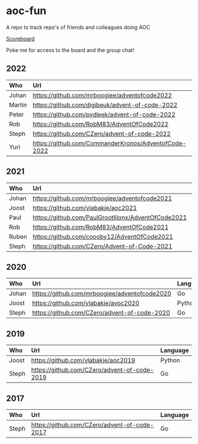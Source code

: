# aoc-fun

A repo to track repo's of friends and colleagues doing AOC

[Scoreboard](https://adventofcode.com/2022/leaderboard/private/view/792151?order=stars)

Poke me for access to the board and the group chat!

## 2022

| Who    | Url                                                  | Language |
|:-------|:-----------------------------------------------------|:---------|
| Johan  | https://github.com/mrboogiee/adventofcode2022        | Go       |
| Martin | https://github.com/digibeuk/advent-of-code-2022      | PHP      |
| Peter  | https://github.com/pvdleek/advent-of-code-2022       | PHP      |
| Rob    | https://github.com/RobM83/AdventOfCode2022           | Go       |
| Steph  | https://github.com/CZero/advent-of-code-2022         | Go       |
| Yuri   | https://github.com/CommanderKronos/AdventofCode-2022 | Rust     |

## 2021

| Who   | Url                                                 | Language |
|:------|:----------------------------------------------------|:---------|
| Johan | https://github.com/mrboogiee/adventofcode2021       | Go       |
| Joost | https://github.com/vlabakje/aoc2021                 | Python   |
| Paul  | https://github.com/PaulGrootIlionx/AdventOfCode2021 | SQL      |
| Rob   | https://github.com/RobM83/AdventOfCode2021          | Go       |
| Ruben | https://github.com/coooby12/AdventOfCode2021        | Python   |
| Steph | https://github.com/CZero/Advent-of-Code-2021        | Go       |

## 2020

| Who   | Url                                           | Language |
|:------|:----------------------------------------------|:---------|
| Johan | https://github.com/mrboogiee/adventofcode2020 | Go       |
| Joost | https://github.com/vlabakje/avoc2020          | Python   |
| Steph | https://github.com/CZero/advent-of-code-2020  | Go       |

## 2019

| Who   | Url                                          | Language |
|:------|:---------------------------------------------|:---------|
| Joost | https://github.com/vlabakje/aoc2019          | Python   |
| Steph | https://github.com/CZero/advent-of-code-2019 | Go       |

## 2017

| Who   | Url                                          | Language |
|:------|:---------------------------------------------|:---------|
| Steph | https://github.com/CZero/advent-of-code-2017 | Go       |
